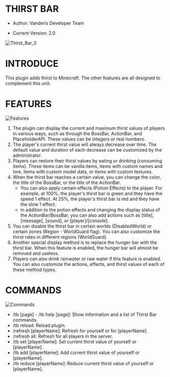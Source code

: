 # THIRST BAR
- Author: Vanderis Developer Team

- Current Version: 2.0

![Thirst_Bar_3](https://github.com/Vanderis-Team/ThirstBar/assets/135495959/09962c6c-0845-4f55-bb13-78c458050c2e)
# INTRODUCE
This plugin adds thirst to Minecraft. The other features are all designed to complement this unit.

# FEATURES
![Features](https://github.com/Vanderis-Team/ThirstBar/assets/135495959/d5cc823c-c751-4093-88d1-f4cab36ac135)
1. The plugin can display the current and maximum thirst values of players in various ways, such as through the BossBar, ActionBar, and PlaceholderAPI. These values can be integers or real numbers.
2. The player's current thirst value will always decrease over time. The default value and duration of each decrease can be customized by the administrator.
3. Players can restore their thirst values by eating or drinking (consuming items). These items can be vanilla items, items with custom names and lore, items with custom model data, or items with custom textures.
4. When the thirst bar reaches a certain value, you can change the color, the title of the BossBar, or the title of the ActionBar.
    - You can also apply certain effects (Potion Effects) to the player. For example, at 100%, the player's thirst bar is green and they have the speed 1 effect. At 25%, the player's thirst bar is red and they have the slow 1 effect.
    - In addition to the potion effects and changing the display status of the ActionBar/BossBar, you can also add actions such as [title], [message], [sound], or [player]/[console]. 
6. You can disable the thirst bar in certain worlds (DisabledWorld) or certain zones (Region - WorldGuard flag). You can also customize the thirst rates in different regions (WorldGuard).
7. Another special display method is to replace the hunger bar with the thirst bar. When this feature is enabled, the hunger bar will almost be removed and useless.
8. Players can also drink rainwater or raw water if this feature is enabled. You can also customize the actions, effects, and thirst values of each of these method types.

# COMMANDS
![Commands](https://github.com/Vanderis-Team/ThirstBar/assets/135495959/18261555-be45-4035-8fd3-8da1e54f0bc0)
- /tb [page] - /tb help [page]: Show information and a list of Thirst Bar commands.
- /tb reload: Reload plugin.
- /refresh [playerName]: Refresh for yourself or for [playerName].
- /refresh all: Refresh for all players in the server.
- /tb set <value> [playerName]: Set current thirst value of yourself or [playerName].
- /tb add <value> [playerName]: Add current thirst value of yourself or [playerName].
- /tb reduce <value> [playerName]: Reduce current thirst value of yourself or [playerName].

